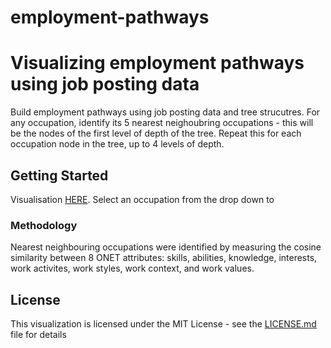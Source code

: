 # employment-pathways

# Visualizing employment pathways using job posting data

Build employment pathways using job posting data and tree strucutres. For any occupation, identify its 5 nearest neighoubring occupations - this will be the nodes of the first level of depth of the tree. Repeat this for each occupation node in the tree, up to 4 levels of depth. 

## Getting Started

Visualisation [HERE](https://marsdd.github.io/employment-pathways/index.html). Select an occupation from the drop down to 

### Methodology

Nearest neighbouring occupations were identified by measuring the cosine similarity between 8 ONET attributes: skills, abilities, knowledge, interests, work activites, work styles, work context, and work values. 

## License

This visualization is licensed under the MIT License - see the [LICENSE.md](LICENSE.md) file for details


